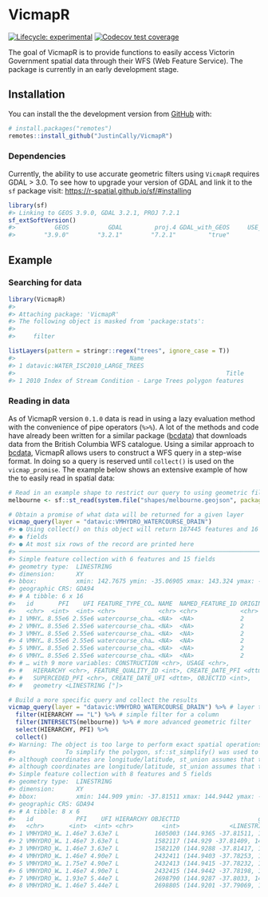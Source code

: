 
<!-- README.md is generated from README.Rmd. Please edit that file -->

# VicmapR

<!-- badges: start -->

[![Lifecycle:
experimental](https://img.shields.io/badge/lifecycle-experimental-orange.svg)](https://www.tidyverse.org/lifecycle/#experimental)
[![Codecov test
coverage](https://codecov.io/gh/JustinCally/VicmapR/branch/master/graph/badge.svg)](https://codecov.io/gh/JustinCally/VicmapR?branch=master)
<!-- badges: end -->

The goal of VicmapR is to provide functions to easily access Victorin
Government spatial data through their WFS (Web Feature Service). The
package is currently in an early development stage.

## Installation

You can install the the development version from
[GitHub](https://github.com/) with:

``` r
# install.packages("remotes")
remotes::install_github("JustinCally/VicmapR")
```

### Dependencies

Currently, the ability to use accurate geometric filters using `VicmapR`
requires GDAL \> 3.0. To see how to upgrade your version of GDAL and
link it to the `sf` package visit:
<https://r-spatial.github.io/sf/#installing>

``` r
library(sf)
#> Linking to GEOS 3.9.0, GDAL 3.2.1, PROJ 7.2.1
sf_extSoftVersion()
#>           GEOS           GDAL         proj.4 GDAL_with_GEOS     USE_PROJ_H 
#>        "3.9.0"        "3.2.1"        "7.2.1"         "true"         "true"
```

## Example

### Searching for data

``` r
library(VicmapR)
#> 
#> Attaching package: 'VicmapR'
#> The following object is masked from 'package:stats':
#> 
#>     filter

listLayers(pattern = stringr::regex("trees", ignore_case = T))
#>                                Name
#> 1 datavic:WATER_ISC2010_LARGE_TREES
#>                                                           Title
#> 1 2010 Index of Stream Condition - Large Trees polygon features
```

### Reading in data

As of VicmapR version `0.1.0` data is read in using a lazy evaluation
method with the convenience of pipe operators (`%>%`). A lot of the
methods and code have already been written for a similar package
([bcdata](https://github.com/bcgov/bcdata)) that downloads data from the
British Columbia WFS catalogue. Using a similar approach to
[bcdata](https://github.com/bcgov/bcdata), VicmapR allows users to
construct a WFS query in a step-wise format. In doing so a query is
reserved until `collect()` is used on the `vicmap_promise`. The example
below shows an extensive example of how the to easily read in spatial
data:

``` r
# Read in an example shape to restrict our query to using geometric filtering
melbourne <- sf::st_read(system.file("shapes/melbourne.geojson", package="VicmapR"), quiet = T)

# Obtain a promise of what data will be returned for a given layer
vicmap_query(layer = "datavic:VMHYDRO_WATERCOURSE_DRAIN")
#> ● Using collect() on this object will return 187445 features and 16
#> ● fields
#> ● At most six rows of the record are printed here
#> ──────────────────────────────────────────────────────────────────────────────────────────────────────────────────────────
#> Simple feature collection with 6 features and 15 fields
#> geometry type:  LINESTRING
#> dimension:      XY
#> bbox:           xmin: 142.7675 ymin: -35.06905 xmax: 143.324 ymax: -35.04559
#> geographic CRS: GDA94
#> # A tibble: 6 x 16
#>   id       PFI    UFI FEATURE_TYPE_CO… NAME  NAMED_FEATURE_ID ORIGIN
#>   <chr>  <int>  <int> <chr>            <chr> <chr>            <chr> 
#> 1 VMHY… 8.55e6 2.55e6 watercourse_cha… <NA>  <NA>             2     
#> 2 VMHY… 8.55e6 2.55e6 watercourse_cha… <NA>  <NA>             2     
#> 3 VMHY… 8.55e6 2.55e6 watercourse_cha… <NA>  <NA>             2     
#> 4 VMHY… 8.55e6 2.55e6 watercourse_cha… <NA>  <NA>             2     
#> 5 VMHY… 8.55e6 2.55e6 watercourse_cha… <NA>  <NA>             2     
#> 6 VMHY… 8.55e6 2.55e6 watercourse_cha… <NA>  <NA>             2     
#> # … with 9 more variables: CONSTRUCTION <chr>, USAGE <chr>,
#> #   HIERARCHY <chr>, FEATURE_QUALITY_ID <int>, CREATE_DATE_PFI <dttm>,
#> #   SUPERCEDED_PFI <chr>, CREATE_DATE_UFI <dttm>, OBJECTID <int>,
#> #   geometry <LINESTRING [°]>

# Build a more specific query and collect the results
vicmap_query(layer = "datavic:VMHYDRO_WATERCOURSE_DRAIN") %>% # layer to query
  filter(HIERARCHY == "L") %>% # simple filter for a column
  filter(INTERSECTS(melbourne)) %>% # more advanced geometric filter
  select(HIERARCHY, PFI) %>% 
  collect()
#> Warning: The object is too large to perform exact spatial operations using VicmapR.
#>              To simplify the polygon, sf::st_simplify() was used to reduce the size of the query
#> although coordinates are longitude/latitude, st_union assumes that they are planar
#> although coordinates are longitude/latitude, st_union assumes that they are planar
#> Simple feature collection with 8 features and 5 fields
#> geometry type:  LINESTRING
#> dimension:      XY
#> bbox:           xmin: 144.909 ymin: -37.81511 xmax: 144.9442 ymax: -37.78198
#> geographic CRS: GDA94
#> # A tibble: 8 x 6
#>   id            PFI    UFI HIERARCHY OBJECTID                      geometry
#>   <chr>       <int>  <int> <chr>        <int>              <LINESTRING [°]>
#> 1 VMHYDRO_W… 1.46e7 3.63e7 L          1605003 (144.9365 -37.81511, 144.935…
#> 2 VMHYDRO_W… 1.46e7 3.63e7 L          1582117 (144.929 -37.81409, 144.9294…
#> 3 VMHYDRO_W… 1.46e7 3.63e7 L          1582120 (144.9288 -37.81417, 144.929…
#> 4 VMHYDRO_W… 1.46e7 4.90e7 L          2432411 (144.9403 -37.78253, 144.940…
#> 5 VMHYDRO_W… 1.75e7 4.90e7 L          2432413 (144.9415 -37.78232, 144.941…
#> 6 VMHYDRO_W… 1.46e7 4.90e7 L          2432415 (144.9442 -37.78198, 144.944…
#> 7 VMHYDRO_W… 1.93e7 5.44e7 L          2698790 (144.9287 -37.8033, 144.9186…
#> 8 VMHYDRO_W… 1.46e7 5.44e7 L          2698805 (144.9201 -37.79069, 144.920…
```

